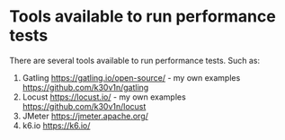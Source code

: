 # Tools available to run performance tests

There are several tools available to run performance tests. Such as:
1. Gatling https://gatling.io/open-source/ - my own examples https://github.com/k30v1n/gatling 
1. Locust https://locust.io/ - my own examples https://github.com/k30v1n/locust
1. JMeter https://jmeter.apache.org/
1. k6.io https://k6.io/
